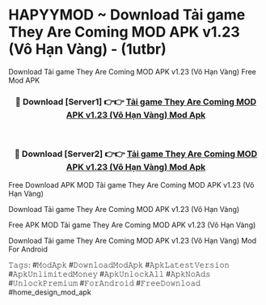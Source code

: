 # HAPYYMOD ~ Download Tải game They Are Coming MOD APK v1.23 (Vô Hạn Vàng) - (1utbr)
Download Tải game They Are Coming MOD APK v1.23 (Vô Hạn Vàng) Free Mod APK

<div align="center">
<h3>🔴 Download [Server1] 👉👉 <a href="https://apk-comot.site?title=Tải_game_They_Are_Coming_MOD_APK_v1.23_(Vô_Hạn_Vàng)">Tải game They Are Coming MOD APK v1.23 (Vô Hạn Vàng) Mod Apk</a></h3><br>

<h3>🔴 Download [Server2] 👉👉 <a href="https://apk-comot.site?title=Tải_game_They_Are_Coming_MOD_APK_v1.23_(Vô_Hạn_Vàng)">Tải game They Are Coming MOD APK v1.23 (Vô Hạn Vàng) Mod Apk</a></h3>
</div>


Free Download APK MOD Tải game They Are Coming MOD APK v1.23 (Vô Hạn Vàng)

Download Tải game They Are Coming MOD APK v1.23 (Vô Hạn Vàng) 

Free APK MOD Tải game They Are Coming MOD APK v1.23 (Vô Hạn Vàng) 

Download Tải game They Are Coming MOD APK v1.23 (Vô Hạn Vàng) Mod For Android

𝚃𝚊𝚐𝚜: #𝙼𝚘𝚍𝙰𝚙𝚔 #𝙳𝚘𝚠𝚗𝚕𝚘𝚊𝚍𝙼𝚘𝚍𝙰𝚙𝚔 #𝙰𝚙𝚔𝙻𝚊𝚝𝚎𝚜𝚝𝚅𝚎𝚛𝚜𝚒𝚘𝚗 #𝙰𝚙𝚔𝚄𝚗𝚕𝚒𝚖𝚒𝚝𝚎𝚍𝙼𝚘𝚗𝚎𝚢 #𝙰𝚙𝚔𝚄𝚗𝚕𝚘𝚌𝚔𝙰𝚕𝚕 #𝙰𝚙𝚔𝙽𝚘𝙰𝚍𝚜 #𝚄𝚗𝚕𝚘𝚌𝚔𝙿𝚛𝚎𝚖𝚒𝚞𝚖 #𝙵𝚘𝚛𝙰𝚗𝚍𝚛𝚘𝚒𝚍 #𝙵𝚛𝚎𝚎𝙳𝚘𝚠𝚗𝚕𝚘𝚊𝚍 #home_design_mod_apk